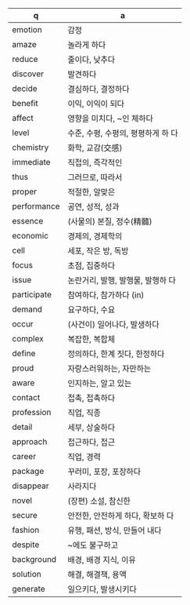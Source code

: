 
q | a 
--|--
emotion		| 감정
amaze		| 놀라게 하다
reduce		| 줄이다, 낮추다
discover		| 발견하다
decide		| 결심하다, 결정하다
benefit		| 이익, 이익이 되다
affect		| 영향을 미치다, ~인 체하다
level		| 수준, 수평, 수평의, 평평하게 하 다
chemistry		| 화학, 교감(交感)
immediate		| 직접의, 즉각적인
thus		| 그러므로, 따라서
proper		| 적절한, 알맞은
performance		| 공연, 성적, 성과
essence		| (사물의) 본질, 정수(精髓)
economic		| 경제의, 경제학의
cell		| 세포, 작은 방, 독방
focus		| 초점, 집중하다
issue		| 논란거리, 발행, 발행물, 발행하 다
participate		| 참여하다, 참가하다 (in)
demand		| 요구하다, 수요
occur		| (사건이) 일어나다, 발생하다
complex		| 복잡한, 복합체
define		| 정의하다, 한계 짓다, 한정하다
proud		| 자랑스러워하는, 자만하는
aware		| 인지하는, 알고 있는
contact		| 접촉, 접촉하다
profession		| 직업, 직종
detail		| 세부, 상술하다
approach		| 접근하다, 접근
career		| 직업, 경력
package		| 꾸러미, 포장, 포장하다
disappear		| 사라지다
novel		| (장편) 소설, 참신한
secure		| 안전한, 안전하게 하다, 확보하 다
fashion		| 유행, 패션, 방식, 만들어 내다
despite		| ~에도 불구하고
background		| 배경, 배경 지식, 이유
solution		| 해결, 해결책, 용액
generate		| 일으키다, 발생시키다
